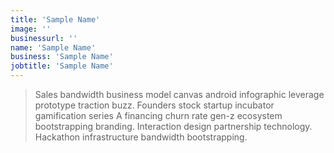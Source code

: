 ```yaml
---
title: 'Sample Name'
image: ''
businessurl: ''
name: 'Sample Name'
business: 'Sample Name'
jobtitle: 'Sample Name'
---
```


> Sales bandwidth business model canvas android infographic leverage prototype traction buzz. Founders stock startup incubator gamification series A financing churn rate gen-z ecosystem bootstrapping branding. Interaction design partnership technology. Hackathon infrastructure bandwidth bootstrapping.
